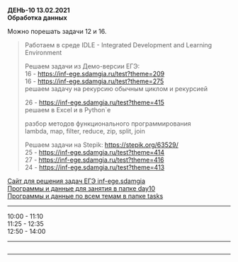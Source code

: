 **ДЕНЬ-10 13.02.2021**  
**Обработка данных**  

Можно порешать задачи 12 и 16.  

> Работаем в среде IDLE - Integrated Development and Learning Environment  
>  
> Решаем задачи из Демо-версии ЕГЭ:  
> 16 - https://inf-ege.sdamgia.ru/test?theme=209  
> 16 - https://inf-ege.sdamgia.ru/test?theme=275  
> решаем задачу на рекурсию обычным циклом и рекурсией  
>  
> 26 - https://inf-ege.sdamgia.ru/test?theme=415  
> решаем в Excel и в Python`e  
>  
> разбор методов функционального программирования  
> lambda, map, filter, reduce, zip, split, join  
>  
> Решаем задачи на Stepik: https://stepik.org/63529/  
> 25 - https://inf-ege.sdamgia.ru/test?theme=414  
> 27 - https://inf-ege.sdamgia.ru/test?theme=416  
> 24 - https://inf-ege.sdamgia.ru/test?theme=413  

[Сайт для решения задач ЕГЭ inf-ege.sdamgia](https://inf-ege.sdamgia.ru/)  
[Программы и данные для занятия в папке day10](https://github.com/permCoding/elective-course-21/tree/main/py/day10/)  
[Программы и данные по всем темам в папке tasks](https://github.com/permCoding/elective-course-21/tree/main/tasks/)  
  
---  

10:00 - 11:10  
11:25 - 12:35  
12:50 - 14:00  

---  

```

```

---  
